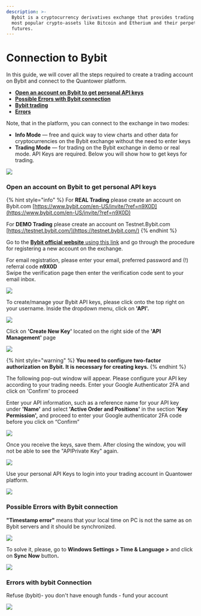 ```yaml
---
description: >-
  Bybit is a cryptocurrency derivatives exchange that provides trading on the
  most popular crypto-assets like Bitcoin and Etherium and their perpetual
  futures.
---
```


# Connection to Bybit

In this guide, we will cover all the steps required to create a trading account on Bybit and connect to the Quantower platform.

* [**Open an account on Bybit to get personal API keys**](connection-to-bybit.md#open-an-account-on-bybit-to-get-personal-api-keys)
* [**Possible Errors with Bybit connection**](connection-to-bybit.md#possible-errors-with-bybit-connection)
* [**Bybit trading**](../trading-panels/order-entry/order-entry-for-bybit.md)
* [**Errors**](connection-to-bybit.md#errors-with-bybit-connection)

Note, that in the platform, you can connect to the exchange in two modes:

* **Info Mode** — free and quick way to view charts and other data for cryptocurrencies on the Bybit exchange without the need to enter keys
* **Trading Mode** — for trading on the Bybit exchange in demo or real mode. API Keys are required. Below you will show how to get keys for trading.

![](../.gitbook/assets/bybit-modes.gif)

### Open an account on Bybit to get personal API keys

{% hint style="info" %}
For **REAL Trading** please create an account on Bybit.com [https://www.bybit.com/en-US/invite/?ref=n9X0D](https://www.bybit.com/en-US/invite/?ref=n9X0D)

For **DEMO Trading** please create an account on Testnet.Bybit.com [https://testnet.bybit.com/](https://testnet.bybit.com/)
{% endhint %}

Go to the [**Bybit official website** using this link](https://www.bybit.com/en-US/invite?ref=n9X0D) and go through the procedure for registering a new account on the exchange.

For email registration, please enter your email, preferred password and (!) referral code **n9X0D** \
Swipe the verification page then enter the verification code sent to your email inbox.

![](<../.gitbook/assets/image (82).png>)

To create/manage your Bybit API keys, please click onto the top right on your username. Inside the dropdown menu, click on **'API'.**

![](<../.gitbook/assets/image (83).png>)

Click on **'Create New Key'** located on the right side of the **'API Management'** page

![](<../.gitbook/assets/image (86).png>)

{% hint style="warning" %}
&#x20;**You need to configure two-factor authorization on Bybit. It is necessary for creating keys.**
{% endhint %}

The following pop-out window will appear. Please configure your API key according to your trading needs. Enter your Google Authenticator 2FA and click on 'Confirm' to proceed

Enter your API information, such as a reference name for your API key under **'Name'** and select **'Active Order and Positions'** in the section **'Key Permission',** and proceed to enter your Google authenticator 2FA code before you click on “Confirm”

![](<../.gitbook/assets/image (85).png>)

Once you receive the keys, save them. After closing the window, you will not be able to see the "APIPrivate Key" again.

![](<../.gitbook/assets/image (84).png>)

Use your personal API Keys to login into your trading account in Quantower platform.

![](../.gitbook/assets/bybit-connected.gif)

### Possible Errors with Bybit connection

**"Timestamp error"** means that your local time on PC is not the same as on Bybit servers and it should be synchronized.

![](<../.gitbook/assets/image (81).png>)

To solve it, please, go to **Windows Settings > Time & Language >** and click on **Sync Now** butto&#x6E;**.**

![](<../.gitbook/assets/image (92).png>)

### Errors with bybit Connection

Refuse (bybit)- you don't have enough funds - fund your account

![](<../.gitbook/assets/image (315).png>)


